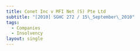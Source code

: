 ```yaml
---
title: Conet Inc v MFI Net (S) Pte Ltd
subtitle: "[2010] SGHC 272 / 15\_September\_2010"
tags:
  - Companies
  - Insolvency
layout: single
---
```


